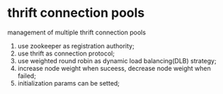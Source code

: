 # thrift connection pools
management of multiple thrift connection pools

1. use zookeeper as registration authority; 
2. use thrift as connection protocol;
3. use weighted round robin as dynamic load balancing(DLB) strategy;
4. increase node weight when suceess, decrease node weight when failed;
5. initialization params can be setted;
